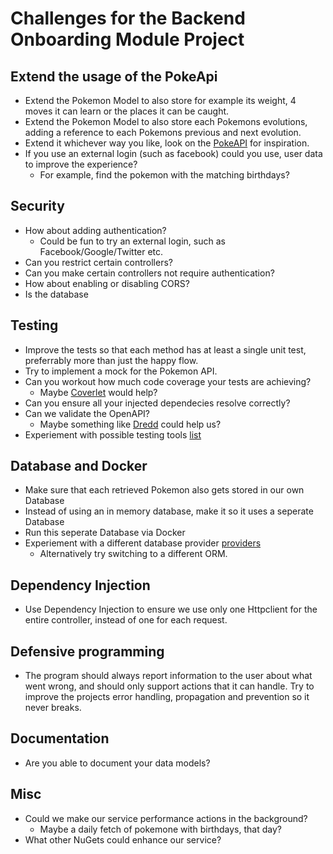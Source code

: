 # Challenges for the Backend Onboarding Module Project

## Extend the usage of the PokeApi

- Extend the Pokemon Model to also store for example its weight, 4 moves it can learn or the places it can be caught.
- Extend the Pokemon Model to also store each Pokemons evolutions, adding a reference to each Pokemons previous and next evolution.
- Extend it whichever way you like, look on the [PokeAPI](https://pokeapi.co/) for inspiration.
- If you use an external login (such as facebook) could you use, user data to improve the experience?
  - For example, find the pokemon with the matching birthdays?

## Security

- How about adding authentication?
  - Could be fun to try an external login, such as Facebook/Google/Twitter etc.
- Can you restrict certain controllers?
- Can you make certain controllers not require authentication?
- How about enabling or disabling CORS?
- Is the database

## Testing

- Improve the tests so that each method has at least a single unit test, preferrably more than just the happy flow.
- Try to implement a mock for the Pokemon API.
- Can you workout how much code coverage your tests are achieving? 
  - Maybe [Coverlet](https://github.com/coverlet-coverage/coverlet) would help?
- Can you ensure all your injected dependecies resolve correctly?
- Can we validate the OpenAPI? 
  - Maybe something like [Dredd](https://dredd.org/en/latest/) could help us?
- Experiement with possible testing tools [list](https://github.com/dariusz-wozniak/List-of-Testing-Tools-and-Frameworks-for-.NET/blob/master/README.md)

## Database and Docker

- Make sure that each retrieved Pokemon also gets stored in our own Database
- Instead of using an in memory database, make it so it uses a seperate Database
- Run this seperate Database via Docker
- Experiement with a different database provider [providers](https://docs.microsoft.com/en-us/ef/core/providers/?tabs=dotnet-core-cli)
  - Alternatively try switching to a different ORM.

## Dependency Injection

- Use Dependency Injection to ensure we use only one Httpclient for the entire controller, instead of one for each request.

## Defensive programming

- The program should always report information to the user about what went wrong, and should only support actions that it can handle. Try to improve the projects error handling, propagation and prevention so it never breaks.

## Documentation

- Are you able to document your data models? 

## Misc

- Could we make our service performance actions in the background?
  - Maybe a daily fetch of pokemone with birthdays, that day?
- What other NuGets could enhance our service?
